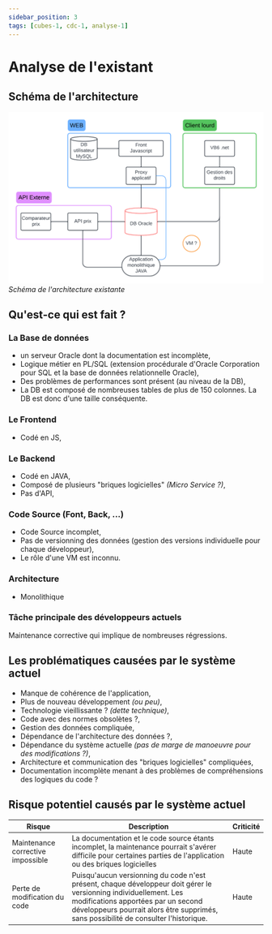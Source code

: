 ```yaml
---
sidebar_position: 3
tags: [cubes-1, cdc-1, analyse-1]
---
```


# Analyse de l'existant

## Schéma de l'architecture 
![Schéma de l'architecture existante](./assets/analyse_architecture.png)
*Schéma de l'architecture existante*

## Qu'est-ce qui est fait ?
### La Base de données
- un serveur Oracle dont la documentation est incomplète,
- Logique métier en PL/SQL (extension procédurale d'Oracle Corporation pour SQL et la base de données relationnelle Oracle),
- Des problèmes de performances sont présent (au niveau de la DB),
- La DB est composé de nombreuses tables de plus de 150 colonnes. La DB est donc d'une taille conséquente.
### Le Frontend
- Codé en JS,
### Le Backend
- Codé en JAVA,
- Composé de plusieurs "briques logicielles" *(Micro Service ?)*,
- Pas d'API,
### Code Source (Font, Back, ...)
- Code Source incomplet,
- Pas de versionning des données (gestion des versions individuelle pour chaque développeur),
- Le rôle d'une VM est inconnu.
### Architecture
- Monolithique
### Tâche principale des développeurs actuels
Maintenance corrective qui implique de nombreuses régressions.

## Les problématiques causées par le système actuel
- Manque de cohérence de l'application,
- Plus de nouveau développement *(ou peu)*,
- Technologie vieillissante ? *(dette technique)*,
- Code avec des normes obsolètes ?,
- Gestion des données compliquée,
- Dépendance de l'architecture des données ?,
- Dépendance du système actuelle *(pas de marge de manoeuvre pour des modifications ?)*,
- Architecture et communication des "briques logicielles" compliquées,
- Documentation incomplète menant à des problèmes de compréhensions des logiques du code ?

## Risque potentiel causés par le système actuel
| Risque | Description | Criticité |
|--------|-------------|-----------|
|Maintenance corrective impossible|La documentation et le code source étants incomplet, la maintenance pourrait s'avérer difficile pour certaines parties de l'application ou des briques logicielles| Haute |
|Perte de modification du code|Puisqu'aucun versionning du code n'est présent, chaque développeur doit gérer le versionning individuellement. Les modifications apportées par un second développeurs pourrait alors être supprimés, sans possibilité de consulter l'historique.| Haute |
